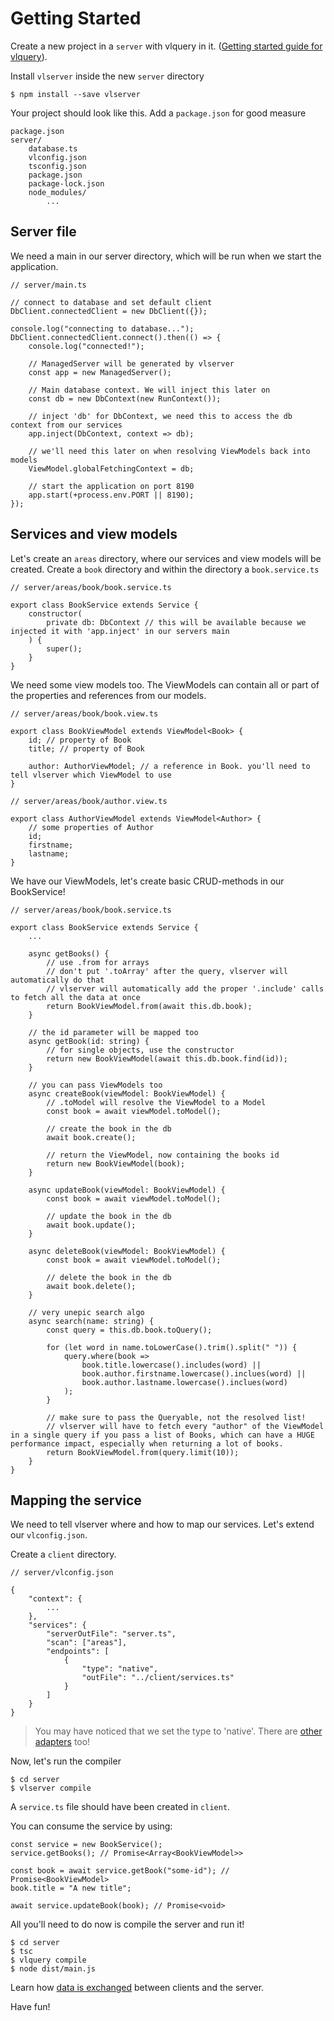 # Getting Started
Create a new project in a `server` with vlquery in it. ([Getting started guide for vlquery](https://github.com/vlvtin/vlquery/blob/master/doc/getting-started.md)).

Install `vlserver` inside the new `server` directory
```
$ npm install --save vlserver
```

Your project should look like this. Add a `package.json` for good measure
```
package.json
server/
	database.ts
	vlconfig.json
	tsconfig.json
	package.json
	package-lock.json
	node_modules/
		...
```

## Server file
We need a main in our server directory, which will be run when we start the application.

```
// server/main.ts

// connect to database and set default client
DbClient.connectedClient = new DbClient({});

console.log("connecting to database...");
DbClient.connectedClient.connect().then(() => {
	console.log("connected!");

	// ManagedServer will be generated by vlserver
	const app = new ManagedServer();

	// Main database context. We will inject this later on
	const db = new DbContext(new RunContext());

	// inject 'db' for DbContext, we need this to access the db context from our services
	app.inject(DbContext, context => db);

	// we'll need this later on when resolving ViewModels back into models
	ViewModel.globalFetchingContext = db;

	// start the application on port 8190
	app.start(+process.env.PORT || 8190);
});
```

## Services and view models
Let's create an `areas` directory, where our services and view models will be created. Create a `book` directory and within the directory a `book.service.ts`

```
// server/areas/book/book.service.ts

export class BookService extends Service {
	constructor(
		private db: DbContext // this will be available because we injected it with 'app.inject' in our servers main
	) {
		super();
	}
}
```

We need some view models too. The ViewModels can contain all or part of the properties and references from our models.
```
// server/areas/book/book.view.ts

export class BookViewModel extends ViewModel<Book> {
	id; // property of Book
	title; // property of Book

	author: AuthorViewModel; // a reference in Book. you'll need to tell vlserver which ViewModel to use
}
```

```
// server/areas/book/author.view.ts

export class AuthorViewModel extends ViewModel<Author> {
	// some properties of Author
	id;
	firstname;
	lastname;
}
```

We have our ViewModels, let's create basic CRUD-methods in our BookService!
```
// server/areas/book/book.service.ts

export class BookService extends Service {
	...

	async getBooks() {
		// use .from for arrays
		// don't put '.toArray' after the query, vlserver will automatically do that
		// vlserver will automatically add the proper '.include' calls to fetch all the data at once
		return BookViewModel.from(await this.db.book);
	}

	// the id parameter will be mapped too
	async getBook(id: string) {
		// for single objects, use the constructor
		return new BookViewModel(await this.db.book.find(id));
	}

	// you can pass ViewModels too
	async createBook(viewModel: BookViewModel) {
		// .toModel will resolve the ViewModel to a Model
		const book = await viewModel.toModel();

		// create the book in the db
		await book.create();

		// return the ViewModel, now containing the books id
		return new BookViewModel(book);
	}

	async updateBook(viewModel: BookViewModel) {
		const book = await viewModel.toModel();

		// update the book in the db
		await book.update();
	}

	async deleteBook(viewModel: BookViewModel) {
		const book = await viewModel.toModel();

		// delete the book in the db
		await book.delete();
	}

	// very unepic search algo
	async search(name: string) {
		const query = this.db.book.toQuery();

		for (let word in name.toLowerCase().trim().split(" ")) {
			query.where(book => 
				book.title.lowercase().includes(word) || 
				book.author.firstname.lowercase().inclues(word) ||
				book.author.lastname.lowercase().inclues(word)
			);
		}

		// make sure to pass the Queryable, not the resolved list!
		// vlserver will have to fetch every "author" of the ViewModel in a single query if you pass a list of Books, which can have a HUGE performance impact, especially when returning a lot of books.
		return BookViewModel.from(query.limit(10));
	}
}
```

## Mapping the service
We need to tell vlserver where and how to map our services. Let's extend our `vlconfig.json`.

Create a `client` directory.

```
// server/vlconfig.json

{
	"context": {
		...
	},
	"services": {
		"serverOutFile": "server.ts",
		"scan": ["areas"],
		"endpoints": [
			{
				"type": "native",
				"outFile": "../client/services.ts"
			}
		]
	}
}
```

> You may have noticed that we set the type to 'native'. There are [other adapters](adapters.md) too!

Now, let's run the compiler
```
$ cd server
$ vlserver compile
```

A `service.ts` file should have been created in `client`.

You can consume the service by using:
```
const service = new BookService();
service.getBooks(); // Promise<Array<BookViewModel>>

const book = await service.getBook("some-id"); // Promise<BookViewModel>
book.title = "A new title";

await service.updateBook(book); // Promise<void>
```

All you'll need to do now is compile the server and run it!
```
$ cd server
$ tsc
$ vlquery compile
$ node dist/main.js
```

Learn how [data is exchanged](exchange.md) between clients and the server.

Have fun!
